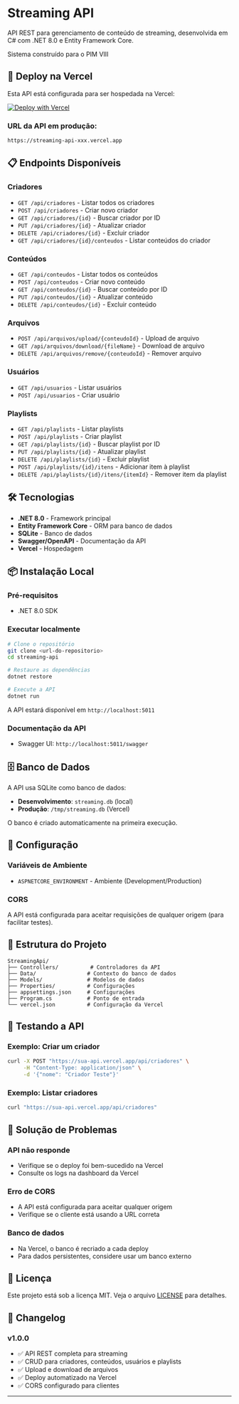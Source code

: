 # Streaming API

API REST para gerenciamento de conteúdo de streaming, desenvolvida em C# com .NET 8.0 e Entity Framework Core.

Sistema construído para o PIM VIII

## 🚀 Deploy na Vercel

Esta API está configurada para ser hospedada na Vercel:

[![Deploy with Vercel](https://vercel.com/button)](https://vercel.com/new/clone?repository-url=https://github.com/SEU_USUARIO/streaming-api)

### URL da API em produção:
```
https://streaming-api-xxx.vercel.app
```

## 📋 Endpoints Disponíveis

### Criadores
- `GET /api/criadores` - Listar todos os criadores
- `POST /api/criadores` - Criar novo criador
- `GET /api/criadores/{id}` - Buscar criador por ID
- `PUT /api/criadores/{id}` - Atualizar criador
- `DELETE /api/criadores/{id}` - Excluir criador
- `GET /api/criadores/{id}/conteudos` - Listar conteúdos do criador

### Conteúdos
- `GET /api/conteudos` - Listar todos os conteúdos
- `POST /api/conteudos` - Criar novo conteúdo
- `GET /api/conteudos/{id}` - Buscar conteúdo por ID
- `PUT /api/conteudos/{id}` - Atualizar conteúdo
- `DELETE /api/conteudos/{id}` - Excluir conteúdo

### Arquivos
- `POST /api/arquivos/upload/{conteudoId}` - Upload de arquivo
- `GET /api/arquivos/download/{fileName}` - Download de arquivo
- `DELETE /api/arquivos/remove/{conteudoId}` - Remover arquivo

### Usuários
- `GET /api/usuarios` - Listar usuários
- `POST /api/usuarios` - Criar usuário

### Playlists
- `GET /api/playlists` - Listar playlists
- `POST /api/playlists` - Criar playlist
- `GET /api/playlists/{id}` - Buscar playlist por ID
- `PUT /api/playlists/{id}` - Atualizar playlist
- `DELETE /api/playlists/{id}` - Excluir playlist
- `POST /api/playlists/{id}/itens` - Adicionar item à playlist
- `DELETE /api/playlists/{id}/itens/{itemId}` - Remover item da playlist

## 🛠️ Tecnologias

- **.NET 8.0** - Framework principal
- **Entity Framework Core** - ORM para banco de dados
- **SQLite** - Banco de dados
- **Swagger/OpenAPI** - Documentação da API
- **Vercel** - Hospedagem

## 📦 Instalação Local

### Pré-requisitos
- .NET 8.0 SDK

### Executar localmente
```bash
# Clone o repositório
git clone <url-do-repositorio>
cd streaming-api

# Restaure as dependências
dotnet restore

# Execute a API
dotnet run
```

A API estará disponível em `http://localhost:5011`

### Documentação da API
- Swagger UI: `http://localhost:5011/swagger`

## 🗄️ Banco de Dados

A API usa SQLite como banco de dados:
- **Desenvolvimento**: `streaming.db` (local)
- **Produção**: `/tmp/streaming.db` (Vercel)

O banco é criado automaticamente na primeira execução.

## 🔧 Configuração

### Variáveis de Ambiente
- `ASPNETCORE_ENVIRONMENT` - Ambiente (Development/Production)

### CORS
A API está configurada para aceitar requisições de qualquer origem (para facilitar testes).

## 📁 Estrutura do Projeto

```
StreamingApi/
├── Controllers/          # Controladores da API
├── Data/                # Contexto do banco de dados
├── Models/              # Modelos de dados
├── Properties/          # Configurações
├── appsettings.json     # Configurações
├── Program.cs           # Ponto de entrada
└── vercel.json          # Configuração da Vercel
```

## 🧪 Testando a API

### Exemplo: Criar um criador
```bash
curl -X POST "https://sua-api.vercel.app/api/criadores" \
     -H "Content-Type: application/json" \
     -d '{"nome": "Criador Teste"}'
```

### Exemplo: Listar criadores
```bash
curl "https://sua-api.vercel.app/api/criadores"
```

## 🐛 Solução de Problemas

### API não responde
- Verifique se o deploy foi bem-sucedido na Vercel
- Consulte os logs na dashboard da Vercel

### Erro de CORS
- A API está configurada para aceitar qualquer origem
- Verifique se o cliente está usando a URL correta

### Banco de dados
- Na Vercel, o banco é recriado a cada deploy
- Para dados persistentes, considere usar um banco externo

## 📝 Licença

Este projeto está sob a licença MIT. Veja o arquivo [LICENSE](LICENSE) para detalhes.

## 🔄 Changelog

### v1.0.0
- ✅ API REST completa para streaming
- ✅ CRUD para criadores, conteúdos, usuários e playlists
- ✅ Upload e download de arquivos
- ✅ Deploy automatizado na Vercel
- ✅ CORS configurado para clientes

---

